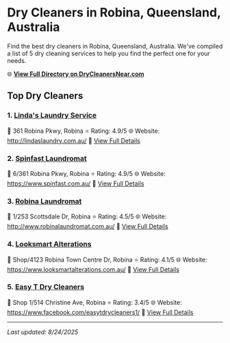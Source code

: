 # Dry Cleaners in Robina, Queensland, Australia

Find the best dry cleaners in Robina, Queensland, Australia. We've compiled a list of 5 dry cleaning services to help you find the perfect one for your needs.

🌐 **[View Full Directory on DryCleanersNear.com](https://drycleanersnear.com/city/Australia/Queensland/Robina)**

## Top Dry Cleaners

### 1. [Linda's Laundry Service](https://drycleanersnear.com/dryCleaner/68aa73a939cc7c0899005d06/linda-s-laundry-service)
📍 361 Robina Pkwy, Robina
⭐ Rating: 4.9/5
🌐 Website: http://lindaslaundry.com.au/
🔗 [View Full Details](https://drycleanersnear.com/dryCleaner/68aa73a939cc7c0899005d06/linda-s-laundry-service)

### 2. [Spinfast Laundromat](https://drycleanersnear.com/dryCleaner/68aa73e939cc7c0899005f7d/spinfast-laundromat)
📍 6/361 Robina Pkwy, Robina
⭐ Rating: 4.9/5
🌐 Website: https://www.spinfast.com.au/
🔗 [View Full Details](https://drycleanersnear.com/dryCleaner/68aa73e939cc7c0899005f7d/spinfast-laundromat)

### 3. [Robina Laundromat](https://drycleanersnear.com/dryCleaner/68aa733a39cc7c089900594a/robina-laundromat)
📍 1/253 Scottsdale Dr, Robina
⭐ Rating: 4.5/5
🌐 Website: http://www.robinalaundromat.com.au/
🔗 [View Full Details](https://drycleanersnear.com/dryCleaner/68aa733a39cc7c089900594a/robina-laundromat)

### 4. [Looksmart Alterations](https://drycleanersnear.com/dryCleaner/68aa735939cc7c0899005a53/looksmart-alterations)
📍 Shop/4123 Robina Town Centre Dr, Robina
⭐ Rating: 4.1/5
🌐 Website: https://www.looksmartalterations.com.au/
🔗 [View Full Details](https://drycleanersnear.com/dryCleaner/68aa735939cc7c0899005a53/looksmart-alterations)

### 5. [Easy T Dry Cleaners](https://drycleanersnear.com/dryCleaner/68aa73aa39cc7c0899005d23/easy-t-dry-cleaners)
📍 Shop 1/514 Christine Ave, Robina
⭐ Rating: 3.4/5
🌐 Website: https://www.facebook.com/easytdrycleaners1/
🔗 [View Full Details](https://drycleanersnear.com/dryCleaner/68aa73aa39cc7c0899005d23/easy-t-dry-cleaners)


---

*Last updated: 8/24/2025*

